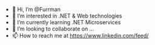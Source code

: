 - 👋 Hi, I’m @Furrman
- 👀 I’m interested in .NET & Web technologies
- 🌱 I’m currently learning .NET Microservices
- 💞️ I’m looking to collaborate on ...
- 📫 How to reach me at https://www.linkedin.com/feed/
